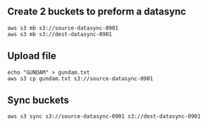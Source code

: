 ## Create 2 buckets to preform a datasync

```shell
aws s3 mb s3://source-datasync-0901
aws s3 mb s3://dest-datasync-0901
```
## Upload file
```shell
echo "GUNDAM" > gundam.txt
aws s3 cp gundam.txt s3://source-datasync-0901
```

## Sync buckets
```shell
aws s3 sync s3://source-datasync-0901 s3://dest-datasync-0901
```